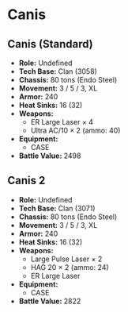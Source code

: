 # Canis
## Canis (Standard)
- **Role:** Undefined
- **Tech Base:** Clan (3058)
- **Chassis:** 80 tons (Endo Steel)
- **Movement:** 3 / 5 / 3, XL
- **Armor:** 240
- **Heat Sinks:** 16 (32)
- **Weapons:**
  - ER Large Laser × 4
  - Ultra AC/10 × 2 (ammo: 40)
- **Equipment:**
  - CASE
- **Battle Value:** 2498

## Canis 2
- **Role:** Undefined
- **Tech Base:** Clan (3071)
- **Chassis:** 80 tons (Endo Steel)
- **Movement:** 3 / 5 / 3, XL
- **Armor:** 240
- **Heat Sinks:** 16 (32)
- **Weapons:**
  - Large Pulse Laser × 2
  - HAG 20 × 2 (ammo: 24)
  - ER Large Laser
- **Equipment:**
  - CASE
- **Battle Value:** 2822

